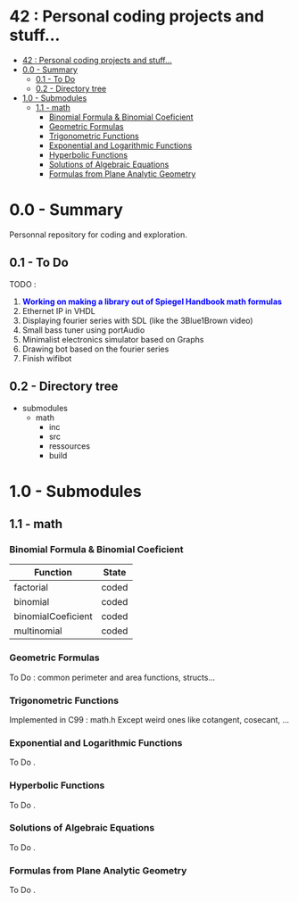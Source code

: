 # 42 : Personal coding projects and stuff...

- [42 : Personal coding projects and stuff...](#42--personal-coding-projects-and-stuff)
- [0.0 - Summary](#00---summary)
  - [0.1 - To Do](#01---to-do)
  - [0.2 - Directory tree](#02---directory-tree)
- [1.0 - Submodules](#10---submodules)
  - [1.1 - math](#11---math)
    - [Binomial Formula & Binomial Coeficient](#binomial-formula--binomial-coeficient)
    - [Geometric Formulas](#geometric-formulas)
    - [Trigonometric Functions](#trigonometric-functions)
    - [Exponential and Logarithmic Functions](#exponential-and-logarithmic-functions)
    - [Hyperbolic Functions](#hyperbolic-functions)
    - [Solutions of Algebraic Equations](#solutions-of-algebraic-equations)
    - [Formulas from Plane Analytic Geometry](#formulas-from-plane-analytic-geometry)

# 0.0 - Summary

Personnal repository for coding and exploration.

## 0.1 - To Do 

TODO : 
 1. **<span style="color:blue">Working on making a library out of Spiegel Handbook math formulas</span>**
 2. Ethernet IP in VHDL
 3. Displaying fourier series with SDL (like the 3Blue1Brown video)
 4. Small bass tuner using portAudio
 5. Minimalist electronics simulator based on Graphs
 6. Drawing bot based on the fourier series
 7. Finish wifibot

## 0.2 - Directory tree

- submodules
  - math
    - inc
    - src
    - ressources
    - build

# 1.0 - Submodules 

## 1.1 - math

### Binomial Formula & Binomial Coeficient

|      Function       | State | 
|---------------------|-------|
| factorial           | coded |
| binomial            | coded |
| binomialCoeficient  | coded |
| multinomial         | coded |

### Geometric Formulas

To Do : common perimeter and area functions, structs... 

### Trigonometric Functions

Implemented in C99 : math.h
Except weird ones like cotangent, cosecant, ...

### Exponential and Logarithmic Functions

To Do .

### Hyperbolic Functions

To Do .

### Solutions of Algebraic Equations

To Do .

### Formulas from Plane Analytic Geometry

To Do .

